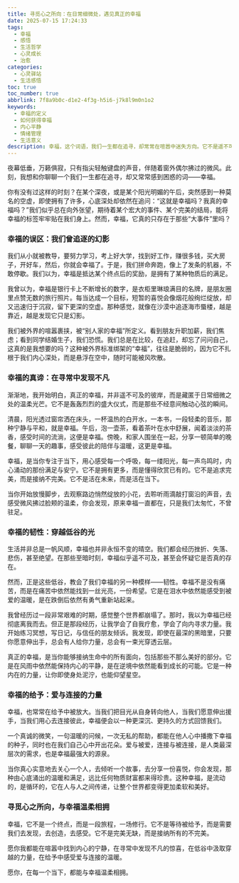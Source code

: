 ```yaml
---
title: 寻觅心之所向：在日常细微处，遇见真正的幸福
date: 2025-07-15 17:24:33
tags:
  - 幸福
  - 感悟
  - 生活哲学
  - 心灵成长
  - 治愈
categories:
  - 心灵驿站
  - 生活感悟
toc: true
toc_number: true
abbrlink: 7f8a9b0c-d1e2-4f3g-h5i6-j7k8l9m0n1o2
keywords:
  - 幸福的定义
  - 如何获得幸福
  - 内心平静
  - 情绪管理
  - 生活意义
description: 幸福，这个词语，我们一生都在追寻，却常常在喧嚣中迷失方向。它不是遥不可及的彼岸，而是藏匿于日常细微之处的温柔光芒。这篇文章将带你一同探索幸福的真谛，从误区中走出，在寻常中发现不凡，在低谷中汲取力量，最终学会如何与幸福温柔相拥。
---
```


夜幕低垂，万籁俱寂，只有指尖轻触键盘的声音，伴随着窗外偶尔拂过的微风。此刻，我想和你聊聊一个我们一生都在追寻，却又常常感到困惑的词——幸福。

你有没有过这样的时刻？在某个深夜，或是某个阳光明媚的午后，突然感到一种莫名的空虚，即使拥有了许多，心底深处却依然在追问：“这就是幸福吗？我真的幸福吗？”我们似乎总在向外张望，期待着某个宏大的事件、某个完美的结局，能将幸福的标签牢牢贴在我们身上。然而，幸福，它真的只存在于那些“大事件”里吗？

### 幸福的误区：我们曾追逐的幻影

我们从小就被教导，要努力学习，考上好大学，找到好工作，赚很多钱，买大房子，开好车，然后，你就会幸福了。于是，我们拼命奔跑，像上了发条的机器，不敢停歇。我们以为，幸福是抵达某个终点后的奖励，是拥有了某种物质后的满足。

我曾以为，幸福是银行卡上不断增长的数字，是衣柜里琳琅满目的名牌，是朋友圈里点赞无数的旅行照片。每当达成一个目标，短暂的喜悦会像烟花般绚烂绽放，却又迅速归于沉寂，留下更深的空虚。那种感觉，就像在沙漠中追逐海市蜃楼，越是靠近，越是发现它只是幻影。

我们被外界的喧嚣裹挟，被“别人家的幸福”所定义。看到朋友升职加薪，我们焦虑；看到同学结婚生子，我们恐慌。我们总是在比较，在追赶，却忘了问问自己，这真的是我想要的吗？这种被外界标准绑架的“幸福”，往往是脆弱的，因为它不扎根于我们内心深处，而是悬浮在空中，随时可能被风吹散。

### 幸福的真谛：在寻常中发现不凡

渐渐地，我开始明白，真正的幸福，并非遥不可及的彼岸，而是藏匿于日常细微之处的温柔光芒。它不是轰轰烈烈的盛大仪式，而是那些不经意间触动心弦的瞬间。

清晨，阳光透过窗帘洒在床头，一杯温热的白开水，一本书，一段轻柔的音乐，那种宁静与平和，就是幸福。午后，泡一壶茶，看着茶叶在水中舒展，闻着淡淡的茶香，感受时间的流淌，这便是幸福。傍晚，和家人围坐在一起，分享一顿简单的晚餐，聊聊一天的趣事，感受彼此的陪伴与温暖，这更是幸福。

幸福，是当你专注于当下，用心感受每一个呼吸，每一缕阳光，每一声鸟鸣时，内心涌动的那份满足与安宁。它不是拥有更多，而是懂得欣赏已有的。它不是追求完美，而是接纳不完美。它不是活在未来，而是活在当下。

当你开始放慢脚步，去观察路边悄然绽放的小花，去聆听雨滴敲打窗沿的声音，去感受微风拂过脸颊的温柔，你会发现，原来幸福一直都在，只是我们太匆忙，不曾驻足。

### 幸福的韧性：穿越低谷的光

生活并非总是一帆风顺，幸福也并非永恒不变的晴空。我们都会经历挫折、失落、悲伤，甚至绝望。在那些至暗时刻，幸福似乎遥不可及，甚至会怀疑它是否真的存在。

然而，正是这些低谷，教会了我们幸福的另一种模样——韧性。幸福不是没有痛苦，而是在痛苦中依然能找到一丝光亮，一份希望。它是在泪水中依然能感受到被爱的温暖，是在跌倒后依然有勇气重新站起来。

我曾经历过一段非常艰难的时期，感觉整个世界都崩塌了。那时，我以为幸福已经彻底离我而去。但正是那段经历，让我学会了自我疗愈，学会了向内寻求力量。我开始练习冥想，写日记，与信任的朋友倾诉。我发现，即使在最深的黑暗里，只要你愿意伸出手，总会有人给你力量，总会有一束光穿透云层。

真正的幸福，是当你能够接纳生命中的所有面向，包括那些不那么美好的部分。它是在风雨中依然能保持内心的平静，是在逆境中依然能看到成长的可能。它是一种内在的力量，让你即使身处泥泞，也能仰望星空。

### 幸福的给予：爱与连接的力量

幸福，也常常在给予中被放大。当我们把目光从自身转向他人，当我们愿意伸出援手，当我们用心去连接彼此，幸福便会以一种更深沉、更持久的方式回馈我们。

一个真诚的微笑，一句温暖的问候，一次无私的帮助，都能在他人心中播撒下幸福的种子，同时也在我们自己心中开出花朵。爱与被爱，连接与被连接，是人类最深层次的需求，也是幸福最强大的源泉。

当你真心实意地去关心一个人，去倾听一个故事，去分享一份喜悦，你会发现，那种由心底涌出的温暖和满足，远比任何物质财富都来得珍贵。这种幸福，是流动的，是循环的，它在人与人之间传递，让整个世界都变得更加柔软和美好。

### 寻觅心之所向，与幸福温柔相拥

幸福，它不是一个终点，而是一段旅程，一场修行。它不是等待被给予，而是需要我们去发现，去创造，去感受。它不是完美无缺，而是接纳所有的不完美。

愿你我都能在喧嚣中找到内心的宁静，在寻常中发现不凡的惊喜，在低谷中汲取穿越的力量，在给予中感受爱与连接的温暖。

愿你，在每一个当下，都能与幸福温柔相拥。